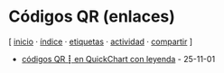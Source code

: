 # Códigos QR (enlaces)
[ [inicio](https://github.com/jucardus/jucardus.github.io/blob/main/index.md) · [índice](https://github.com/jucardus/jucardus.github.io/blob/main/indice.md) · [etiquetas](https://github.com/jucardus/jucardus.github.io/blob/main/etiquetas.md) · [actividad](https://github.com/jucardus/jucardus.github.io/blob/main/actividad.md) · [compartir](https://x.com/intent/tweet?text=C%C3%B3digos+QR+(enlaces)+%E2%80%94+Etiquetas%0A%0A%E2%86%92+https%3A%2F%2Fgithub.com%2Fjucardus%2Fjucardus.github.io%2Fblob%2Fmain%2Fc%2Fo%2Fcodigos-qr-enlaces.md%0A%0A%23etiquetas_jucardus) ]

* [códigos QR ┋ en QuickChart con leyenda](https://github.com/jucardus/jucardus.github.io/blob/main/c/o/d/codigos-qr-en-quickchart-con-leyenda.md) - 25-11-01
